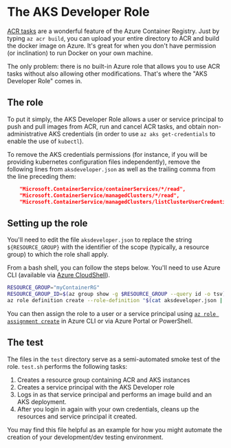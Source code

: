 # The AKS Developer Role

[ACR tasks](https://docs.microsoft.com/en-us/azure/container-registry/container-registry-tutorial-quick-task#build-in-azure-with-acr-tasks) are a wonderful feature of the Azure Container Registry. Just by typing `az acr build`, you can upload your entire directory to ACR and build the docker image on Azure. It's great for when you don't have permission (or inclination) to run Docker on your own machine.

The only problem: there is no built-in Azure role that allows you to use ACR tasks without also allowing other modifications. That's where the "AKS Developer Role" comes in.

## The role

To put it simply, the AKS Developer Role allows a user or service principal to push and pull images from ACR, run and cancel ACR tasks, and obtain non-administrative AKS credentials (in order to use `az aks get-credentials` to enable the use of `kubectl`).

To remove the AKS credentials permissions (for instance, if you will be providing kubernetes configuration files independently), remove the following lines from `aksdeveloper.json` as well as the trailing comma from the line preceding them:

```json
    "Microsoft.ContainerService/containerServices/*/read",
    "Microsoft.ContainerService/managedClusters/*/read",
    "Microsoft.ContainerService/managedClusters/listClusterUserCredential/action"
```

## Setting up the role

You'll need to edit the file `aksdeveloper.json` to replace the string `${RESOURCE_GROUP}` with the identifier of the scope (typically, a resource group) to which the role shall apply.

From a bash shell, you can follow the steps below. You'll need to use Azure CLI (available via [Azure CloudShell](https://docs.microsoft.com/en-us/azure/cloud-shell/overview)).

```bash
RESOURCE_GROUP="myContainerRG"
RESOURCE_GROUP_ID=$(az group show -g $RESOURCE_GROUP --query id -o tsv)
az role definition create --role-definition "$(cat aksdeveloper.json | sed 's:${RESOURCE_GROUP}:'${RESOURCE_GROUP_ID}':g')"

```

You can then assign the role to a user or a service principal using [`az role assignment create`](https://docs.microsoft.com/en-us/cli/azure/role/assignment?view=azure-cli-latest#az-role-assignment-create) in Azure CLI or via Azure Portal or PowerShell.

## The test

The files in the `test` directory serve as a semi-automated smoke test of the role. `test.sh` performs the following tasks:

1. Creates a resource group containing ACR and AKS instances
1. Creates a service principal with the AKS Developer role
1. Logs in as that service principal and performs an image build and an AKS deployment. 
1. After you login in again with your own credentials, cleans up the resources and service principal it created.

You may find this file helpful as an example for how you might automate the creation of your development/dev testing environment.

